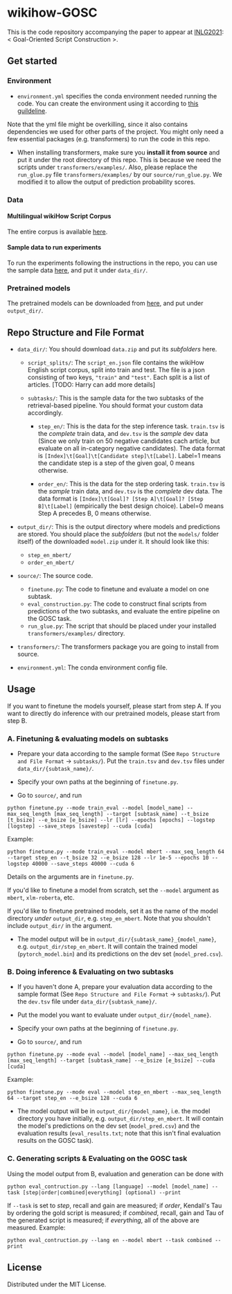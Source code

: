 # wikihow-GOSC
This is the code repository accompanying the paper to appear at [INLG2021](https://inlg2021.github.io/): < Goal-Oriented Script Construction >. 

## Get started

### Environment

- `environment.yml` specifies the conda environment needed running the code. You can create the environment using it according to [this guildeline](https://docs.conda.io/projects/conda/en/latest/user-guide/tasks/manage-environments.html#creating-an-environment-from-an-environment-yml-file).

Note that the yml file might be overkilling, since it also contains dependencies we used for other parts of the project. You might only need a few essential packages (e.g. transformers) to run the code in this repo.

- When installing transformers, make sure you **install it from source** and put it under the root directory of this repo. This is because we need the scripts under `transformers/examples/`. Also, please replace the `run_glue.py` file `transformers/examples/` by our `source/run_glue.py`. We modified it to allow the output of prediction probability scores.

### Data

#### Multilingual wikiHow Script Corpus
The entire corpus is available [here](https://drive.google.com/file/d/1AqAocrNFEPhBAfa5ATCj-3xMWbq659ME/view?usp=sharing).

#### Sample data to run experiments
To run the experiments following the instructions in the repo, you can use the sample data [here](https://drive.google.com/file/d/1-O97ObwYVjQoR8KDkJ_p9DWKadpndcEy/view?usp=sharing), and put it under `data_dir/`.

### Pretrained models

The pretrained models can be downloaded from [here](https://drive.google.com/file/d/1J9Vnrh1tBRnOrLnqJT2prGqm3v-6EqO1/view?usp=sharing), and put under `output_dir/`.


## Repo Structure and File Format

- `data_dir/`: You should download `data.zip` and put its *subfolders* here.
	- `script_splits/`: The `script_en.json` file contains the wikiHow English script corpus, split into train and test. The file is a json consisting of two keys, `"train"` and `"test"`. Each split is a list of articles. 
	[TODO: Harry can add more details] 
	
	- `subtasks/`: This is the sample data for the two subtasks of the retrieval-based pipeline. You should format your custom data accordingly.
		- `step_en/`: This is the data for the step inference task. `train.tsv` is the *complete* train data, and `dev.tsv` is the *sample* dev data (Since we only train on 50 negative candidates cach article, but evaluate on all in-category negative candidates). 
		The data format is ```[Index]\t[Goal]\t[Candidate step]\t[Label]```. 
		Label=1 means the candidate step is a step of the given goal, 0 means otherwise.

		- `order_en/`: This is the data for the step ordering task. `train.tsv` is the *sample* train data, and `dev.tsv` is the *complete* dev data.
		The data format is ```[Index]\t[Goal]? [Step A]\t[Goal]? [Step B]\t[Label]``` (empirically the best design choice).
		Label=0 means Step A precedes B, 0 means otherwise.
		
- `output_dir/`: This is the output directory where models and predictions are stored. You should place the *subfolders* (but not the `models/` folder itself) of the downloaded `model.zip` under it. It should look like this:
	- `step_en_mbert/`
	- `order_en_mbert/`

- `source/`: The source code.
	- `finetune.py`: The code to finetune and evaluate a model on one subtask.
	- `eval_construction.py`: The code to construct final scripts from predictions of the two subtasks, and evaluate the entire pipeline on the GOSC task.
	- `run_glue.py`: The script that should be placed under your installed `transformers/examples/` directory.
- `transformers/`: The transformers package you are going to install from source. 
- `environment.yml`: The conda environment config file.



## Usage

If you want to finetune the models yourself, please start from step A. If you want to directly do inference with our pretrained models, please start from step B.

### A. Finetuning & evaluating models on subtasks

* Prepare your data according to the sample format (See `Repo Structure and File Format` -> `subtasks/`). Put the `train.tsv` and `dev.tsv` files under `data_dir/{subtask_name}/`.

* Specify your own paths at the beginning of `finetune.py`.

* Go to `source/`, and run 

```
python finetune.py --mode train_eval --model [model_name] --max_seq_length [max_seq_length] --target [subtask_name] --t_bsize [t_bsize] --e_bsize [e_bsize] --lr [lr] --epochs [epochs] --logstep [logstep] --save_steps [savestep] --cuda [cuda]
```

Example:

```
python finetune.py --mode train_eval --model mbert --max_seq_length 64 --target step_en --t_bsize 32 --e_bsize 128 --lr 1e-5 --epochs 10 --logstep 40000 --save_steps 40000 --cuda 6
```

Details on the arguments are in `finetune.py`.

If you'd like to finetune a model from scratch, set the `--model` argument as `mbert`, `xlm-roberta`, etc. 

If you'd like to finetune pretrained models, set it as the name of the model directory _under_ `output_dir`, e.g. `step_en_mbert`. Note that you shouldn't include `output_dir/` in the argument.


* The model output will be in `output_dir/{subtask_name}_{model_name}`, e.g. `output_dir/step_en_mbert`. It will contain the trained model (`pytorch_model.bin`) and its predictions on the dev set (`model_pred.csv`).

### B. Doing inference & Evaluating on two subtasks

* If you haven't done A, prepare your evaluation data according to the sample format (See `Repo Structure and File Format` -> `subtasks/`). Put the `dev.tsv` file under `data_dir/{subtask_name}/`.

* Put the model you want to evaluate under `output_dir/{model_name}`.

* Specify your own paths at the beginning of `finetune.py`.

* Go to `source/`, and run 

```
python finetune.py --mode eval --model [model_name] --max_seq_length [max_seq_length] --target [subtask_name] --e_bsize [e_bsize] --cuda [cuda]
```

Example:

```
python finetune.py --mode eval --model step_en_mbert --max_seq_length 64 --target step_en --e_bsize 128 --cuda 6
```

* The model output will be in `output_dir/{model_name}`, i.e. the model directory you have initially, e.g. `output_dir/step_en_mbert`. It will contain the model's predictions on the dev set (`model_pred.csv`) and the evaluation results (`eval_results.txt`; note that this isn't final evaluation results on the GOSC task).


### C. Generating scripts & Evaluating on the GOSC task

Using the model output from B, evaluation and generation can be done with

```
python eval_contruction.py --lang [language] --model [model_name] --task [step|order|combined|everything] (optional) --print
```
If `--task` is set to _step_, recall and gain are measured; if _order_, Kendall's Tau by ordering the gold script is measured; if _combined_, recall, gain and Tau of the generated script is measured; if _everything_, all of the above are measured.
Example:
```
python eval_contruction.py --lang en --model mbert --task combined --print
```


## License
Distributed under the MIT License.
